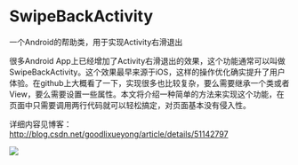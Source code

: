 # SwipeBackActivity
一个Android的帮助类，用于实现Activity右滑退出

很多Android App上已经增加了Activity右滑退出的效果，这个功能通常可以叫做SwipeBackActivity。这个效果最早来源于iOS，这样的操作优化确实提升了用户体验。在github上大概看了一下，实现很多也比较复杂，要么需要继承一个类或者View，要么需要设置一些属性。本文将介绍一种简单的方法来实现这个功能，在页面中只需要调用两行代码就可以轻松搞定，对页面基本没有侵入性。

详细内容见博客：http://blog.csdn.net/goodlixueyong/article/details/51142797

![](https://github.com/viclee2014/SwipeBackActivity/blob/master/app/src/main/res/raw/swipe-back-activity.gif)
